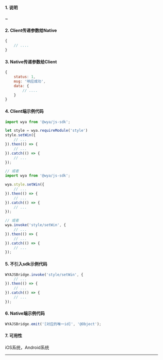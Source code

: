#### 1. 说明

~

#### 2. Client传递参数给Native

```javascript
{
	// ....
}
```

#### 3. Native传递参数给Client

```javascript
{
	status: 1,
	msg: '响应成功',
	data: {
		// ....
	}
}
```

#### 4. Client端示例代码

```javascript
import wya from '@wya/js-sdk';

let style = wya.requireModule('style')
style.setWin({
	// ...
}).then(() => {
	// ...
}).catch(() => {
	// ...
});

// 或者
import wya from '@wya/js-sdk';

wya.style.setWin({
	// ...
}).then(() => {
	// ...
}).catch(() => {
	// ...
});

// 或者
wya.invoke('style/setWin', {
	// ...
}).then(() => {
	// ...
}).catch(() => {
	// ...
});
```

#### 5. 不引入sdk示例代码

```javascript
WYAJSBridge.invoke('style/setWin', {
	// ...
}).then(() => {
	// ...
}).catch(() => {
	// ...
});
```

#### 6. Native端示例代码

```javascript
WYAJSBridge.emit('[对应的唯一id]', '@Object');
```

#### 7. 可用性

iOS系统，Android系统

---------

